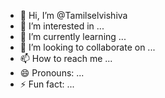 - 👋 Hi, I’m @Tamilselvishiva
- 👀 I’m interested in ...
- 🌱 I’m currently learning ...
- 💞️ I’m looking to collaborate on ...
- 📫 How to reach me ...
- 😄 Pronouns: ...
- ⚡ Fun fact: ...

<!---
Tamilselvishiva/Tamilselvishiva is a ✨ special ✨ repository because its `README.md` (this file) appears on your GitHub profile.
You can click the Preview link to take a look at your changes.
--->
